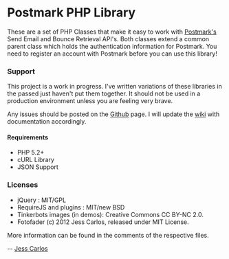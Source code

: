 # Postmark PHP Library

These are a set of PHP Classes that make it easy to work with [Postmark's](http://postmarkapp.com/) Send Email and Bounce
Retrieval API's. Both classes extend a common parent class which holds the authentication information for Postmark. You
need to register an account with Postmark before you can use this library!

### Support

This project is a work in progress. I've written variations of these libraries in the passed just haven't put them together. 
It should not be used in a production environment unless you are feeling very brave.

Any issues should be posted on the [Github](https://github.com/jesscarlos/Postmark-PHP-Library/issues) page. I will update
the [wiki](https://github.com/jesscarlos/Postmark-PHP-Library/wiki) with documentation accordingly.

#### Requirements
* PHP 5.2+
* cURL Library
* JSON Support

### Licenses

* jQuery : MIT/GPL
* RequireJS and plugins : MIT/new BSD
* Tinkerbots images (in demos): Creative Commons CC BY-NC 2.0.
* Fotofader (c) 2012 Jess Carlos, released under MIT License.

More information can be found in the comments of the respective files.

--
[Jess Carlos](http://www.jesscarlos.com/)